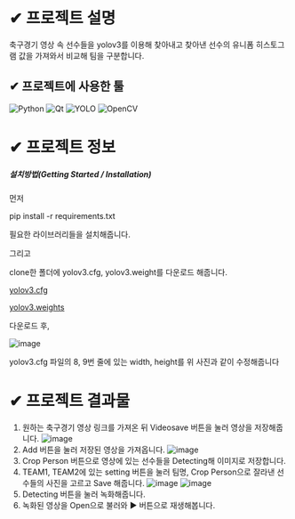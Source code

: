 # ✔ 프로젝트 설명
축구경기 영상 속 선수들을 yolov3를 이용해 찾아내고 찾아낸 선수의 유니폼 히스토그램 값을 가져와서 비교해 팀을 구분합니다.

## ✔ 프로젝트에 사용한 툴
![Python](https://img.shields.io/badge/Python-3776AB?style=flat&logo=Python&logoColor=white)  ![Qt](https://img.shields.io/badge/Qt-41CD52?style=flat&logo=Qt&logoColor=white) ![YOLO](https://img.shields.io/badge/YOLO-00FFFF?style=flat&logo=YOLO&logoColor=white) ![OpenCV](https://img.shields.io/badge/OpenCV-5C3EE8?style=flat&logo=OpenCV&logoColor=white)

# ✔ 프로젝트 정보
##### 설치방법(Getting Started / Installation)

먼저

pip install -r requirements.txt

필요한 라이브러리들을 설치해줍니다.

그리고

clone한 폴더에 yolov3.cfg, yolov3.weight를 다운로드 해줍니다.

[yolov3.cfg](https://github.com/pjreddie/darknet/blob/master/cfg/yolov3.cfg)

[yolov3.weights](https://pjreddie.com/darknet/yolo/)

다운로드 후,

![image](https://user-images.githubusercontent.com/95533644/168948586-0dbf0409-db2a-4674-9826-6219d20ce16e.png)

yolov3.cfg 파일의 8, 9번 줄에 있는 width, height를 위 사진과 같이 수정해줍니다

# ✔ 프로젝트 결과물
1. 원하는 축구경기 영상 링크를 가져온 뒤 Videosave 버튼을 눌러 영상을 저장해줍니다. 
![image](https://user-images.githubusercontent.com/95533644/168949760-2eea33fd-6c6a-4489-b987-aa07f0332a95.png)
2. Add 버튼을 눌러 저장된 영상을 가져옵니다.
![image](https://user-images.githubusercontent.com/95533644/169423200-cc2aafad-2ac1-400b-9114-6ee2110e66bd.png)
3. Crop Person 버튼으로 영상에 있는 선수들을 Detecting해 이미지로 저장합니다.
4. TEAM1, TEAM2에 있는 setting 버튼을 눌러 팀명, Crop Person으로 잘라낸 선수들의 사진을 고르고 Save 해줍니다.
![image](https://user-images.githubusercontent.com/95533644/169423311-28e251ca-739c-4ad7-b4ac-ba14fe650bdc.png)
![image](https://user-images.githubusercontent.com/95533644/169423537-4995620e-e3fd-4527-b493-39a433d7040c.png)
5. Detecting 버튼을 눌러 녹화해줍니다.
6. 녹화된 영상을 Open으로 불러와 ▶ 버튼으로 재생해봅니다.
